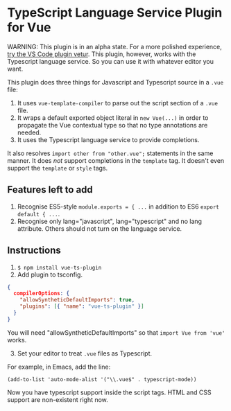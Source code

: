 # TypeScript Language Service Plugin for Vue

WARNING: This plugin is in an alpha state. For a more polished
experience,
[try the VS Code plugin vetur](https://marketplace.visualstudio.com/items?itemName=octref.vetur).
This plugin, however, works with the Typescript language service. So
you can use it with whatever editor you want.

This plugin does three things for Javascript and Typescript source in a `.vue` file:

1. It uses `vue-template-compiler` to parse out the script section of a `.vue` file.
2. It wraps a default exported object literal in `new Vue(...)` in order to propagate the Vue contextual type so that no type annotations are needed.
3. It uses the Typescript language service to provide completions.

It also resolves `import other from "other.vue";` statements in the same manner.
It does *not* support completions in the `template` tag. It doesn't
even support the `template` or `style` tags.

## Features left to add

1. Recognise ES5-style `module.exports = { ...` in addition to ES6 `export default { ...`.
2. Recognise only lang="javascript", lang="typescript" and no lang attribute. Others should not turn on the language service.

## Instructions

1. `$ npm install vue-ts-plugin`
2. Add plugin to tsconfig.

```json
{
  compilerOptions: {
    "allowSyntheticDefaultImports": true,
    "plugins": [{ "name": "vue-ts-plugin" }]
  }
}
```
You will need "allowSyntheticDefaultImports" so that `import Vue from 'vue'` works.

3. Set your editor to treat `.vue` files as Typescript.

For example, in Emacs, add the line:

```elisp
(add-to-list 'auto-mode-alist '("\\.vue$" . typescript-mode))
```

Now you have typescript support inside the script tags. HTML and CSS support are non-existent right now.
